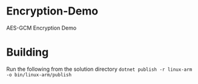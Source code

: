# Encryption-Demo
AES-GCM Encryption Demo

# Building

Run the following from the solution directory
`dotnet publish -r linux-arm -o bin/linux-arm/publish`
